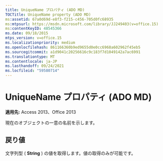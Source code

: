 ```yaml
---
title: UniqueName プロパティ (ADO MD)
TOCTitle: UniqueName property (ADO MD)
ms:assetid: 67a0d69d-e8f3-f215-c456-705d0fc68935
ms:mtpsurl: https://msdn.microsoft.com/library/JJ249403(v=office.15)
ms:contentKeyID: 48545366
ms.date: 09/18/2015
mtps_version: v=office.15
ms.localizationpriority: medium
ms.openlocfilehash: 861166360b9ed9655d0e0cc6968a602962f45eb5
ms.sourcegitcommit: a1d9041c20256616c9c183f7d1049142a7ac6991
ms.translationtype: MT
ms.contentlocale: ja-JP
ms.lasthandoff: 09/24/2021
ms.locfileid: "59580714"
---
```

# <a name="uniquename-property-ado-md"></a>UniqueName プロパティ (ADO MD)


**適用先:** Access 2013、Office 2013

現在のオブジェクトの一意の名前を示します。

## <a name="return-values"></a>戻り値

文字列型 ( **String** ) の値を取得します。値の取得のみが可能です。

